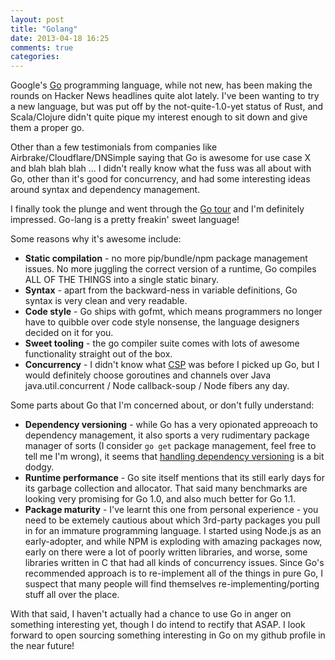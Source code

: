 ```yaml
---
layout: post
title: "Golang"
date: 2013-04-18 16:25
comments: true
categories: 
---
```


Google's [Go](http://golang.org/) programming language, while not new, has been 
making the rounds on Hacker News headlines quite alot lately. I've been wanting
to try a new language, but was put off by the not-quite-1.0-yet status of Rust,
and Scala/Clojure didn't quite pique my interest enough to sit down and give 
them a proper go.

Other than a few testimonials from companies like Airbrake/Cloudflare/DNSimple
saying that Go is awesome for use case X and blah blah blah ... I didn't really
know what the fuss was all about with Go, other than it's good for concurrency,
and had some interesting ideas around syntax and dependency management.

I finally took the plunge and went through the [Go tour](http://tour.golang.org)
and I'm definitely impressed. Go-lang is a pretty freakin' sweet language!

Some reasons why it's awesome include:

 * **Static compilation** - no more pip/bundle/npm package management issues. No 
 more juggling the correct version of a runtime, Go compiles ALL OF THE THINGS
 into a single static binary.
 * **Syntax** - apart from the backward-ness in variable definitions, Go syntax is
 very clean and very readable.
 * **Code style** - Go ships with gofmt, which means programmers no longer have to 
quibble over code style nonsense, the language designers decided on it for you.
 * **Sweet tooling** - the go compiler suite comes with lots of awesome functionality
 straight out of the box.
 * **Concurrency** - I didn't know what [CSP](https://en.wikipedia.org/wiki/Communicating_sequential_processes)
 was before I picked up Go, but I would definitely choose goroutines and channels
 over Java java.util.concurrent / Node callback-soup / Node fibers any day.

Some parts about Go that I'm concerned about, or don't fully understand:

 * **Dependency versioning** - while Go has a very opionated appreoach to dependency
 management, it also sports a very rudimentary package manager of sorts (I consider `go get`
 package management, feel free to tell me I'm wrong), it seems that [handling dependency versioning](https://github.com/alco/gostart#faq15) is a bit dodgy.
 * **Runtime performance** - Go site itself mentions that its still early days
 for its garbage collection and allocator. That said many benchmarks are looking
 very promising for Go 1.0, and also much better for Go 1.1.
 * **Package maturity** - I've learnt this one from personal experience - you need
 to be extemely cautious about which 3rd-party packages you pull in for an immature programming language. I
 started using Node.js as an early-adopter, and while NPM is exploding with amazing packages
 now, early on there were a lot of poorly written libraries, and worse, some libraries
 written in C that had all kinds of concurrency issues. Since Go's recommended
 approach is to re-implement all of the things in pure Go, I suspect that many 
 people will find themselves re-implementing/porting stuff all over the place.

With that said, I haven't actually had a chance to use Go in anger on something
interesting yet, though I do intend to rectify that ASAP. I look forward to 
open sourcing something interesting in Go on my github profile in the near future!